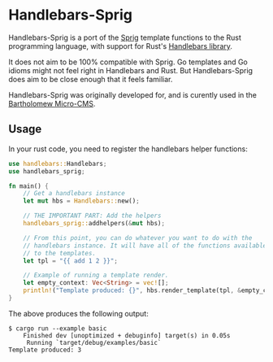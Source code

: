 # Handlebars-Sprig

Handlebars-Sprig is a port of the [Sprig](https://masterminds.github.io/sprig/) template functions to the Rust programming language, with support for Rust's [Handlebars library](https://crates.io/crates/handlebars).

It does not aim to be 100% compatible with Sprig. Go templates and Go idioms might not feel right in Handlebars and Rust. But Handlebars-Sprig does aim to be close enough that it feels familiar.

Handlebars-Sprig was originally developed for, and is curently used in the [Bartholomew Micro-CMS](https://github.com/fermyon/bartholomew).

## Usage

In your rust code, you need to register the handlebars helper functions:

```rust
use handlebars::Handlebars;
use handlebars_sprig;

fn main() {
    // Get a handlebars instance
    let mut hbs = Handlebars::new();

    // THE IMPORTANT PART: Add the helpers
    handlebars_sprig::addhelpers(&mut hbs);

    // From this point, you can do whatever you want to do with the
    // handlebars instance. It will have all of the functions available
    // to the templates.
    let tpl = "{{ add 1 2 }}";

    // Example of running a template render.
    let empty_context: Vec<String> = vec![];
    println!("Template produced: {}", hbs.render_template(tpl, &empty_context).unwrap())
}
```

The above produces the following output:

```console
$ cargo run --example basic
    Finished dev [unoptimized + debuginfo] target(s) in 0.05s
     Running `target/debug/examples/basic`
Template produced: 3
```
